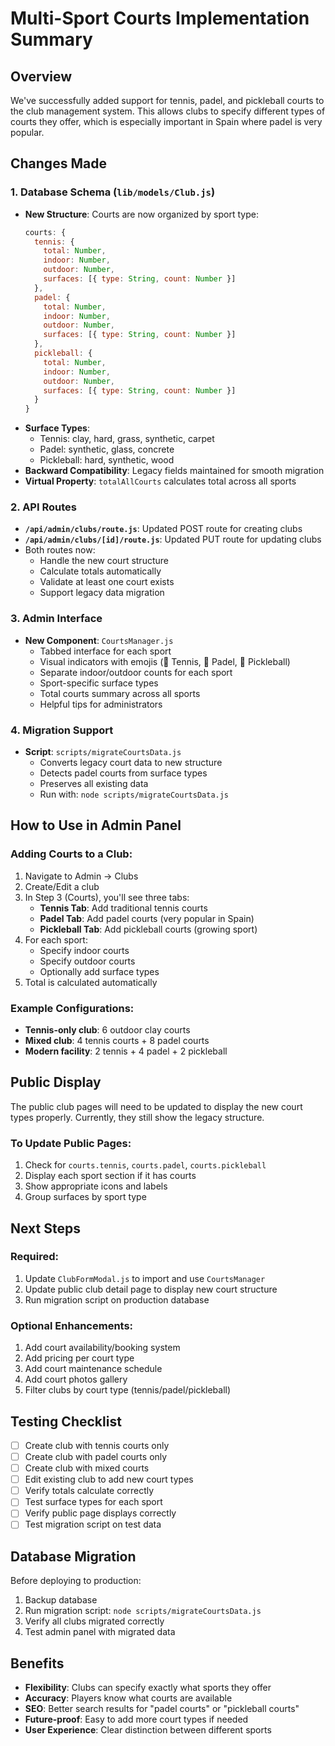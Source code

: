 # Multi-Sport Courts Implementation Summary

## Overview
We've successfully added support for tennis, padel, and pickleball courts to the club management system. This allows clubs to specify different types of courts they offer, which is especially important in Spain where padel is very popular.

## Changes Made

### 1. Database Schema (`lib/models/Club.js`)
- **New Structure**: Courts are now organized by sport type:
  ```javascript
  courts: {
    tennis: {
      total: Number,
      indoor: Number,
      outdoor: Number,
      surfaces: [{ type: String, count: Number }]
    },
    padel: {
      total: Number,
      indoor: Number,
      outdoor: Number,
      surfaces: [{ type: String, count: Number }]
    },
    pickleball: {
      total: Number,
      indoor: Number,
      outdoor: Number,
      surfaces: [{ type: String, count: Number }]
    }
  }
  ```
- **Surface Types**:
  - Tennis: clay, hard, grass, synthetic, carpet
  - Padel: synthetic, glass, concrete
  - Pickleball: hard, synthetic, wood
- **Backward Compatibility**: Legacy fields maintained for smooth migration
- **Virtual Property**: `totalAllCourts` calculates total across all sports

### 2. API Routes
- **`/api/admin/clubs/route.js`**: Updated POST route for creating clubs
- **`/api/admin/clubs/[id]/route.js`**: Updated PUT route for updating clubs
- Both routes now:
  - Handle the new court structure
  - Calculate totals automatically
  - Validate at least one court exists
  - Support legacy data migration

### 3. Admin Interface
- **New Component**: `CourtsManager.js`
  - Tabbed interface for each sport
  - Visual indicators with emojis (🎾 Tennis, 🏸 Padel, 🏓 Pickleball)
  - Separate indoor/outdoor counts for each sport
  - Sport-specific surface types
  - Total courts summary across all sports
  - Helpful tips for administrators

### 4. Migration Support
- **Script**: `scripts/migrateCourtsData.js`
  - Converts legacy court data to new structure
  - Detects padel courts from surface types
  - Preserves all existing data
  - Run with: `node scripts/migrateCourtsData.js`

## How to Use in Admin Panel

### Adding Courts to a Club:
1. Navigate to Admin → Clubs
2. Create/Edit a club
3. In Step 3 (Courts), you'll see three tabs:
   - **Tennis Tab**: Add traditional tennis courts
   - **Padel Tab**: Add padel courts (very popular in Spain)
   - **Pickleball Tab**: Add pickleball courts (growing sport)
4. For each sport:
   - Specify indoor courts
   - Specify outdoor courts
   - Optionally add surface types
5. Total is calculated automatically

### Example Configurations:
- **Tennis-only club**: 6 outdoor clay courts
- **Mixed club**: 4 tennis courts + 8 padel courts
- **Modern facility**: 2 tennis + 4 padel + 2 pickleball

## Public Display
The public club pages will need to be updated to display the new court types properly. Currently, they still show the legacy structure.

### To Update Public Pages:
1. Check for `courts.tennis`, `courts.padel`, `courts.pickleball`
2. Display each sport section if it has courts
3. Show appropriate icons and labels
4. Group surfaces by sport type

## Next Steps

### Required:
1. Update `ClubFormModal.js` to import and use `CourtsManager`
2. Update public club detail page to display new court structure
3. Run migration script on production database

### Optional Enhancements:
1. Add court availability/booking system
2. Add pricing per court type
3. Add court maintenance schedule
4. Add court photos gallery
5. Filter clubs by court type (tennis/padel/pickleball)

## Testing Checklist
- [ ] Create club with tennis courts only
- [ ] Create club with padel courts only
- [ ] Create club with mixed courts
- [ ] Edit existing club to add new court types
- [ ] Verify totals calculate correctly
- [ ] Test surface types for each sport
- [ ] Verify public page displays correctly
- [ ] Test migration script on test data

## Database Migration
Before deploying to production:
1. Backup database
2. Run migration script: `node scripts/migrateCourtsData.js`
3. Verify all clubs migrated correctly
4. Test admin panel with migrated data

## Benefits
- **Flexibility**: Clubs can specify exactly what sports they offer
- **Accuracy**: Players know what courts are available
- **SEO**: Better search results for "padel courts" or "pickleball courts"
- **Future-proof**: Easy to add more court types if needed
- **User Experience**: Clear distinction between different sports
